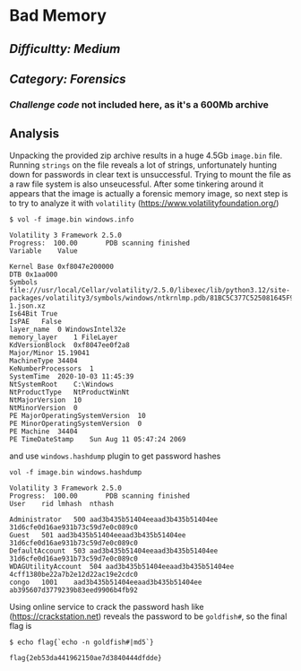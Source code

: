 # Bad Memory
## _Difficultty: Medium_
## _Category: Forensics_

### _Challenge code_ not included here, as it's a 600Mb archive

## Analysis

Unpacking the provided zip archive results in a huge 4.5Gb `image.bin` file. Running `strings` on the file reveals a lot of strings, unfortunately hunting down for passwords in clear text is unsuccessful.  Trying to mount the file as a raw file system is also unseucessful. After some tinkering around it appears that the image is actually a forensic memory image, so next step is to try to analyze it with `volatility` (https://www.volatilityfoundation.org/)

```
$ vol -f image.bin windows.info                                                                                                                                              

Volatility 3 Framework 2.5.0
Progress:  100.00		PDB scanning finished
Variable	Value

Kernel Base	0xf8047e200000
DTB	0x1aa000
Symbols	file:///usr/local/Cellar/volatility/2.5.0/libexec/lib/python3.12/site-packages/volatility3/symbols/windows/ntkrnlmp.pdb/81BC5C377C525081645F9958F209C527-1.json.xz
Is64Bit	True
IsPAE	False
layer_name	0 WindowsIntel32e
memory_layer	1 FileLayer
KdVersionBlock	0xf8047ee0f2a8
Major/Minor	15.19041
MachineType	34404
KeNumberProcessors	1
SystemTime	2020-10-03 11:45:39
NtSystemRoot	C:\Windows
NtProductType	NtProductWinNt
NtMajorVersion	10
NtMinorVersion	0
PE MajorOperatingSystemVersion	10
PE MinorOperatingSystemVersion	0
PE Machine	34404
PE TimeDateStamp	Sun Aug 11 05:47:24 2069
```

and use `windows.hashdump` plugin to get password hashes

```
vol -f image.bin windows.hashdump

Volatility 3 Framework 2.5.0
Progress:  100.00		PDB scanning finished
User	rid	lmhash	nthash

Administrator	500	aad3b435b51404eeaad3b435b51404ee	31d6cfe0d16ae931b73c59d7e0c089c0
Guest	501	aad3b435b51404eeaad3b435b51404ee	31d6cfe0d16ae931b73c59d7e0c089c0
DefaultAccount	503	aad3b435b51404eeaad3b435b51404ee	31d6cfe0d16ae931b73c59d7e0c089c0
WDAGUtilityAccount	504	aad3b435b51404eeaad3b435b51404ee	4cff1380be22a7b2e12d22ac19e2cdc0
congo	1001	aad3b435b51404eeaad3b435b51404ee	ab395607d3779239b83eed9906b4fb92
```

Using online service to crack the password hash like (https://crackstation.net) reveals the password to be `goldfish#`, so the final flag is

```
$ echo flag{`echo -n goldfish#|md5`}        

flag{2eb53da441962150ae7d3840444dfdde}
```
